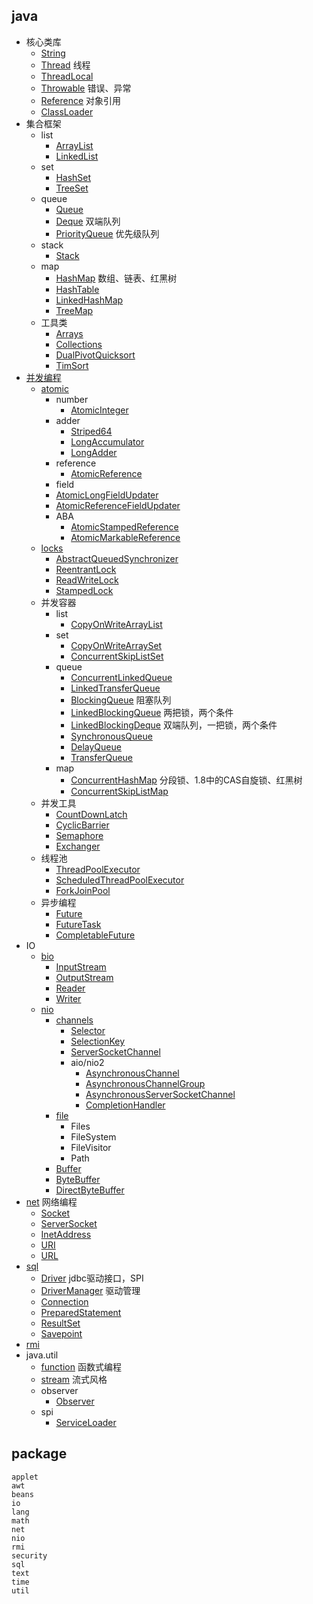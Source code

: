 ## java
* 核心类库
  * [String](/10-java/src/rt.jar.src/java/lang/String.md)
  * [Thread](/10-java/src/rt.jar.src/java/lang/Thread.md) 线程
  * [ThreadLocal](/10-java/src/rt.jar.src/java/lang/ThreadLocal.md)
  * [Throwable](/10-java/src/rt.jar.src/java/lang/Throwable.md) 错误、异常
  * [Reference](/10-java/src/rt.jar.src/java/lang/ref/Reference.md) 对象引用
  * [ClassLoader](/10-java/src/rt.jar.src/java/lang/ClassLoader.md)
* 集合框架
  * list
    * [ArrayList](/10-java/src/rt.jar.src/java/util/collections/list.ArrayList.md)
    * [LinkedList](/10-java/src/rt.jar.src/java/util/collections/list.LinkedList.md)
  * set
    * [HashSet](/10-java/src/rt.jar.src/java/util/collections/set.HashSet.md)
    * [TreeSet](/10-java/src/rt.jar.src/java/util/collections/set.TreeSet.md)
  * queue
    * [Queue](/10-java/src/rt.jar.src/java/util/collections/queue.Queue.md)
    * [Deque](/10-java/src/rt.jar.src/java/util/collections/queue.Deque.md) 双端队列
    * [PriorityQueue](/10-java/src/rt.jar.src/java/util/collections/queue.PriorityQueue.md) 优先级队列
  * stack
    * [Stack](/10-java/src/rt.jar.src/java/util/collections/stack.Stack.md)
  * map
    * [HashMap](/10-java/src/rt.jar.src/java/util/collections/map.HashMap.md) 数组、链表、红黑树
    * [HashTable](/10-java/src/rt.jar.src/java/util/collections/map.HashTable.md)
    * [LinkedHashMap](/10-java/src/rt.jar.src/java/util/collections/map.LinkedHashMap.md)
    * [TreeMap](/10-java/src/rt.jar.src/java/util/collections/map.TreeMap.md)
  * 工具类
    * [Arrays](/10-java/src/rt.jar.src/java/util/collections/Arrays.md)  
    * [Collections](/10-java/src/rt.jar.src/java/util/collections/Collections.md)  
    * [DualPivotQuicksort](/10-java/src/rt.jar.src/java/util/collections/sort.DualPivotQuicksort.md)
    * [TimSort](/10-java/src/rt.jar.src/java/util/collections/sort.TimSort.md)
* [并发编程](/10-java/src/rt.jar.src/java/util/concurrent/README.md)
  * [atomic](/10-java/src/rt.jar.src/java/util/concurrent/atomic/README.md)
    * number
      * [AtomicInteger](/10-java/src/rt.jar.src/java/util/concurrent/atomic/AtomicInteger.md)
    * adder
      * [Striped64](/10-java/src/rt.jar.src/java/util/concurrent/atomic/Striped64.md)
      * [LongAccumulator](/10-java/src/rt.jar.src/java/util/concurrent/atomic/LongAccumulator.md)
      * [LongAdder](/10-java/src/rt.jar.src/java/util/concurrent/atomic/LongAdder.md)
    * reference
      * [AtomicReference](/10-java/src/rt.jar.src/java/util/concurrent/atomic/AtomicReference.md)
    * field
     * [AtomicLongFieldUpdater](/10-java/src/rt.jar.src/java/util/concurrent/atomic/AtomicLongFieldUpdater.md)
     * [AtomicReferenceFieldUpdater](/10-java/src/rt.jar.src/java/util/concurrent/atomic/AtomicReferenceFieldUpdater.md)
    * ABA
      * [AtomicStampedReference](/10-java/src/rt.jar.src/java/util/concurrent/atomic/AtomicStampedReference.md)
      * [AtomicMarkableReference](/10-java/src/rt.jar.src/java/util/concurrent/atomic/AtomicMarkableReference.md)
  * [locks](/10-java/src/rt.jar.src/java/util/concurrent/locks/README.md)
    * [AbstractQueuedSynchronizer](/10-java/src/rt.jar.src/java/util/concurrent/locks/AbstractQueuedSynchronizer.md)
    * [ReentrantLock](/10-java/src/rt.jar.src/java/util/concurrent/locks/ReentrantLock.md)
    * [ReadWriteLock](/10-java/src/rt.jar.src/java/util/concurrent/locks/ReadWriteLock.md)
    * [StampedLock](/10-java/src/rt.jar.src/java/util/concurrent/locks/StampedLock.md)
  * 并发容器
    * list
      * [CopyOnWriteArrayList](/10-java/src/rt.jar.src/java/util/concurrent/list.CopyOnWriteArrayList.md)
    * set
      * [CopyOnWriteArraySet](/10-java/src/rt.jar.src/java/util/concurrent/set.CopyOnWriteArraySet.md)
      * [ConcurrentSkipListSet](/10-java/src/rt.jar.src/java/util/concurrent/set.ConcurrentSkipListSet.md)
    * queue
      * [ConcurrentLinkedQueue](/10-java/src/rt.jar.src/java/util/concurrent/queue.ConcurrentLinkedQueue.md)
      * [LinkedTransferQueue](/10-java/src/rt.jar.src/java/util/concurrent/queue.LinkedTransferQueue.md)
      * [BlockingQueue](/10-java/src/rt.jar.src/java/util/concurrent/queue.BlockingQueue.md) 阻塞队列
      * [LinkedBlockingQueue](/10-java/src/rt.jar.src/java/util/concurrent/queue.LinkedBlockingQueue.md) 两把锁，两个条件
      * [LinkedBlockingDeque](/10-java/src/rt.jar.src/java/util/concurrent/queue.LinkedBlockingDeque.md) 双端队列，一把锁，两个条件
      * [SynchronousQueue](/10-java/src/rt.jar.src/java/util/concurrent/queue.SynchronousQueue.md)
      * [DelayQueue](/10-java/src/rt.jar.src/java/util/concurrent/queue.DelayQueue.md)
      * [TransferQueue](/10-java/src/rt.jar.src/java/util/concurrent/queue.TransferQueue.md)
    * map
      * [ConcurrentHashMap](/10-java/src/rt.jar.src/java/util/concurrent/map.ConcurrentHashMap.md) 分段锁、1.8中的CAS自旋锁、红黑树
      * [ConcurrentSkipListMap](/10-java/src/rt.jar.src/java/util/concurrent/map.ConcurrentSkipListMap.md)
  * 并发工具
    * [CountDownLatch](/10-java/src/rt.jar.src/java/util/concurrent/tool.CountDownLatch.md) 
    * [CyclicBarrier](/10-java/src/rt.jar.src/java/util/concurrent/tool.CyclicBarrier.md)
    * [Semaphore](/10-java/src/rt.jar.src/java/util/concurrent/tool.Semaphore.md)
    * [Exchanger](/10-java/src/rt.jar.src/java/util/concurrent/tool.Exchanger.md)
  * 线程池
    * [ThreadPoolExecutor](/10-java/src/rt.jar.src/java/util/concurrent/ThreadPoolExecutor.md)
    * [ScheduledThreadPoolExecutor](/10-java/src/rt.jar.src/java/util/concurrent/executor.ScheduledThreadPoolExecutor.md)
    * [ForkJoinPool](/10-java/src/rt.jar.src/java/util/concurrent/ForkJoinPool.md)
  * 异步编程  
    * [Future](/10-java/src/rt.jar.src/java/util/concurrent/Future.md)
    * [FutureTask](/10-java/src/rt.jar.src/java/util/concurrent/FutureTask.md)
    * [CompletableFuture](/10-java/src/rt.jar.src/java/util/concurrent/CompletableFuture.md)
* IO
  * [bio](/10-java/src/rt.jar.src/java/io/README.md:1)
    * [InputStream](/)
    * [OutputStream](/)
    * [Reader](/)
    * [Writer](/)
  * [nio](/10-java/src/rt.jar.src/java/nio/README.md)
    * [channels](/10-java/src/rt.jar.src/java/nio/channels/README.md)
      * [Selector](/10-java/src/rt.jar.src/java/nio/channels/Selector.md)
      * [SelectionKey](/10-java/src/rt.jar.src/java/nio/channels/SelectionKey.md)
      * [ServerSocketChannel](/10-java/src/rt.jar.src/java/nio/channels/ServerSocketChannel.md)
      * aio/nio2
        * [AsynchronousChannel](/10-java/src/rt.jar.src/java/nio/channels/aio.AsynchronousChannel.md)
        * [AsynchronousChannelGroup](/10-java/src/rt.jar.src/java/nio/channels/aio.AsynchronousChannelGroup.md)
        * [AsynchronousServerSocketChannel](/10-java/src/rt.jar.src/java/nio/channels/aio.AsynchronousServerSocketChannel.md)
        * [CompletionHandler](/10-java/src/rt.jar.src/java/nio/channels/aio.CompletionHandler.md)
    * [file](/10-java/src/rt.jar.src/java/nio/file/README.md)
      * Files
      * FileSystem
      * FileVisitor
      * Path
    * [Buffer](/10-java/src/rt.jar.src/java/nio/Buffer.md)
    * [ByteBuffer](/10-java/src/rt.jar.src/java/nio/ByteBuffer.md)
    * [DirectByteBuffer](/10-java/src/rt.jar.src/java/nio/DirectByteBuffer.md)
* [net](/10-java/src/rt.jar.src/java/net/README.md) 网络编程
  * [Socket](/10-java/src/rt.jar.src/java/net/Socket.md)
  * [ServerSocket](/10-java/src/rt.jar.src/java/net/ServerSocket.md)
  * [InetAddress](/10-java/src/rt.jar.src/java/net/InetAddress.md)
  * [URI](/10-java/src/rt.jar.src/java/net/URI.md)
  * [URL](/10-java/src/rt.jar.src/java/net/URL.md)
* [sql](/10-java/src/rt.jar.src/java/sql/README.md)
  * [Driver](/10-java/src/rt.jar.src/java/sql/Driver.md) jdbc驱动接口，SPI
  * [DriverManager](/10-java/src/rt.jar.src/java/sql/DriverManager.md) 驱动管理
  * [Connection](/10-java/src/rt.jar.src/java/sql/Connection.md)
  * [PreparedStatement](/10-java/src/rt.jar.src/java/sql/PreparedStatement.md)
  * [ResultSet](/10-java/src/rt.jar.src/java/sql/ResultSet.md)
  * [Savepoint](/10-java/src/rt.jar.src/java/sql/Savepoint.md)
* [rmi](/10-java/src/rt.jar.src/java/rmi/README.md)
* java.util
  * [function](/10-java/src/rt.jar.src/java/util/function/README.md) 函数式编程
  * [stream](/10-java/src/rt.jar.src/java/util/stream/README.md) 流式风格
  * observer
    * [Observer](/10-java/src/rt.jar.src/java/util/Observer.md)
  * spi
    * [ServiceLoader](/10-java/src/rt.jar.src/java/util/ServiceLoader.md)


## package
```
applet
awt
beans
io
lang
math
net
nio
rmi
security
sql
text
time
util
```